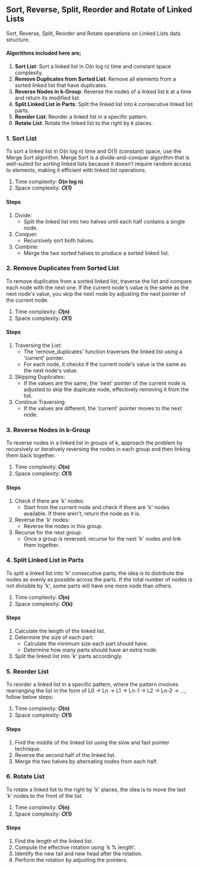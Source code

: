 ## Sort, Reverse, Split, Reorder and Rotate of Linked Lists
Sort, Reverse, Split, Reorder and Rotate operations on Linked Lists data structure.

#### Algorithms included here are;
1. <b>Sort List</b>: Sort a linked list in O(n log n) time and constant space complexity.
2. <b>Remove Duplicates from Sorted List</b>: Remove all elements from a sorted linked list that have duplicates.
3. <b>Reverse Nodes in k-Group</b>: Reverse the nodes of a linked list k at a time and return its modified list.
4. <b>Split Linked List in Parts</b>: Split the linked list into k consecutive linked list parts.
5. <b>Reorder List</b>: Reorder a linked list in a specific pattern.
6.  <b>Rotate List</b>: Rotate the linked list to the right by k places.


### 1. Sort List
To sort a linked list in O(n log n) time and O(1) (constant) space, use the Merge Sort algorithm. Merge Sort is a divide-and-conquer algorithm that is well-suited for sorting linked lists because it doesn’t require random access to elements, making it efficient with linked list operations.

1. Time complexity: <b>O(n log n)</b>
2. Space complexity: <b>𝑂(1)</b></br>

#### Steps
1. Divide:
   - Split the linked list into two halves until each half contains a single node.
2. Conquer:
   - Recursively sort both halves.
3. Combine:
   - Merge the two sorted halves to produce a sorted linked list.


### 2. Remove Duplicates from Sorted List
To remove duplicates from a sorted linked list, traverse the list and compare each node with the next one. If the current node's value is the same as the next node's value, you skip the next node by adjusting the next pointer of the current node.

1. Time complexity: <b>𝑂(n)</b>
2. Space complexity: <b>𝑂(1)</b></br>

#### Steps
1. Traversing the List:
   - The 'remove_duplicates' function traverses the linked list using a 'current' pointer.
   - For each node, it checks if the current node's value is the same as the next node's value.
2. Skipping Duplicates:
   - If the values are the same, the 'next' pointer of the current node is adjusted to skip the duplicate node, effectively removing it from the list.
3. Continue Traversing:
   - If the values are different, the 'current' pointer moves to the next node.


### 3. Reverse Nodes in k-Group
To reverse nodes in a linked list in groups of k, approach the problem by recursively or iteratively reversing the nodes in each group and then linking them back together.

1. Time complexity: <b>𝑂(n)</b>
2. Space complexity: <b>𝑂(1)</b></br>

#### Steps
1. Check if there are 'k' nodes:
   - Start from the current node and check if there are 'k' nodes available. If there aren't, return the node as it is.
2. Reverse the 'k' nodes:
   - Reverse the nodes in this group.
3. Recurse for the next group:
   - Once a group is reversed, recurse for the next 'k' nodes and link them together.


### 4. Split Linked List in Parts
To split a linked list into 'k' consecutive parts, the idea is to distribute the nodes as evenly as possible across the parts. If the total number of nodes is not divisible by 'k', some parts will have one more node than others.

1. Time complexity: <b>𝑂(n)</b>
2. Space complexity: <b>𝑂(k)</b></br>

#### Steps
1. Calculate the length of the linked list.
2. Determine the size of each part:
   - Calculate the minimum size each part should have.
   - Determine how many parts should have an extra node.
3. Split the linked list into 'k' parts accordingly.


### 5. Reorder List
To reorder a linked list in a specific pattern, where the pattern involves rearranging the list in the form of L0 → Ln → L1 → Ln-1 → L2 → Ln-2 → ..., follow below steps:

1. Time complexity: <b>𝑂(n)</b>
2. Space complexity: <b>𝑂(1)</b></br>

#### Steps
1. Find the middle of the linked list using the slow and fast pointer technique.
2. Reverse the second half of the linked list.
3. Merge the two halves by alternating nodes from each half.


### 6. Rotate List
To rotate a linked list to the right by 'k' places, the idea is to move the last 'k' nodes to the front of the list. 

1. Time complexity: <b>𝑂(n)</b>
2. Space complexity: <b>𝑂(1)</b></br>

#### Steps
1. Find the length of the linked list.
2. Compute the effective rotation using 'k % length'.
3. Identify the new tail and new head after the rotation.
4. Perform the rotation by adjusting the pointers.